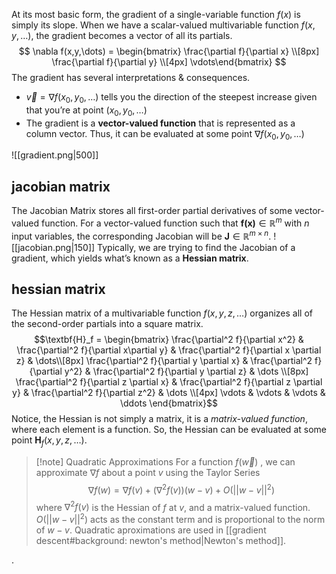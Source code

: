 At its most basic form, the gradient of a single-variable function $f(x)$ is simply its slope. When we have a scalar-valued multivariable function $f(x, y, \dots)$, the gradient becomes a vector of all its partials.
$$ \nabla f(x,y,\dots) = \begin{bmatrix} \frac{\partial f}{\partial x} \\[8px] \frac{\partial f}{\partial y} \\[4px] \vdots\end{bmatrix} $$
The gradient has several interpretations & consequences.
-   $\overrightarrow{v} = \nabla f(x_0, y_0, \dots)$ tells you the direction of the steepest increase given that you’re at point $(x_0, y_0, \dots)$
-   The gradient is a **vector-valued function** that is represented as a column vector. Thus, it can be evaluated at some point $\nabla f(x_0, y_0, \dots)$

![[gradient.png|500]]

## jacobian matrix
The Jacobian Matrix stores all first-order partial derivatives of some vector-valued function. For a vector-valued function such that $\textbf{f(x)} \in \mathbb{R}^m$ with $n$ input variables, the corresponding Jacobian will be $\textbf{J} \in \mathbb{R}^{m \times n}$.
![[jacobian.png|150]]
Typically, we are trying to find the Jacobian of a gradient, which yields what’s known as a **Hessian matrix**.

## hessian matrix
The Hessian matrix of a multivariable function $f(x, y, z, \dots)$ organizes all of the second-order partials into a square matrix.
$$\textbf{H}_f = \begin{bmatrix} \frac{\partial^2 f}{\partial x^2} & \frac{\partial^2 f}{\partial x\partial y} & \frac{\partial^2 f}{\partial x \partial z} & \dots\\[8px] \frac{\partial^2 f}{\partial y \partial x} & \frac{\partial^2 f}{\partial y^2} & \frac{\partial^2 f}{\partial y \partial z} & \dots \\[8px] \frac{\partial^2 f}{\partial z \partial x} & \frac{\partial^2 f}{\partial z \partial y} & \frac{\partial^2 f}{\partial z^2} & \dots \\[4px] \vdots & \vdots & \vdots & \ddots \end{bmatrix}$$
Notice, the Hessian is not simply a matrix, it is a *matrix-valued function*, where each element is a function. So, the Hessian can be evaluated at some point $\textbf{H}_f(x, y, z, \dots)$.
>[!note] Quadratic Approximations
>For a function $f(\overrightarrow{w})$ , we can approximate $\nabla f$ about a point $v$ using the Taylor Series
$$ \nabla f(w) = \nabla f(v)+ (\nabla^2 f(v))(w-v) + O(||w-v||^2) $$
where $\nabla^2 f(v)$ is the Hessian of $f$ at $v$, and a matrix-valued function. $O(||w-v||^2)$ acts as the constant term and is proportional to the norm of $w-v$. Quadratic aproximations are used in [[gradient descent#background: newton's method|Newton's method]].



.
